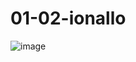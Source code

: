 # 01-02-ionallo

![image](https://github.com/Victerial/01-02-ionallo/assets/73957841/f242152e-a443-4f13-937d-0c458cbef324)
